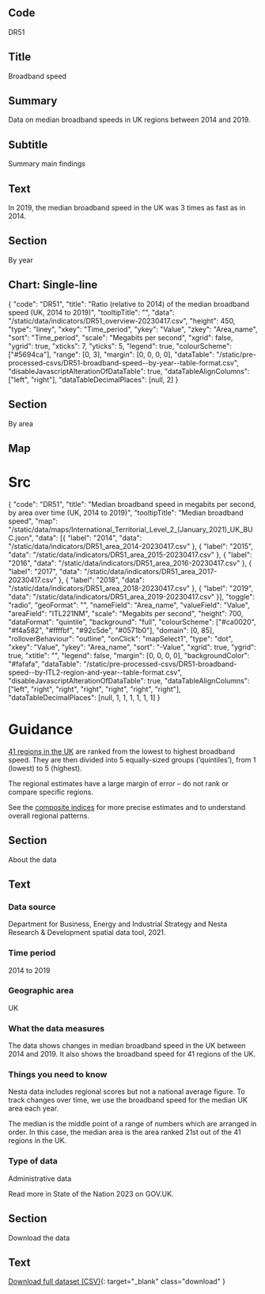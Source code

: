 ## Code
DR51

## Title
Broadband speed

## Summary
Data on median broadband speeds in UK regions between 2014 and 2019.

## Subtitle
Summary main findings

## Text
In 2019, the median broadband speed in the UK was 3 times as fast as in 2014.

## Section
By year

## Chart: Single-line
{
    "code": "DR51",
    "title": "Ratio (relative to 2014) of the median broadband speed (UK, 2014 to 2019)",
    "tooltipTitle": "",
    "data": "/static/data/indicators/DR51_overview-20230417.csv",
    "height": 450,
    "type": "liney",
    "xkey": "Time_period",
    "ykey": "Value",
    "zkey": "Area_name",
    "sort": "Time_period",
    "scale": "Megabits per second",
    "xgrid": false,
    "ygrid": true,
    "xticks": 7,
    "yticks": 5,
    "legend": true,
    "colourScheme": ["#5694ca"],
    "range": [0, 3],
    "margin": [0, 0, 0, 0],
    "dataTable": "/static/pre-processed-csvs/DR51-broadband-speed--by-year--table-format.csv",
    "disableJavascriptAlterationOfDataTable": true,
    "dataTableAlignColumns": ["left", "right"],
    "dataTableDecimalPlaces": [null, 2]
}

## Section
By area

## Map
# Src
{
    "code": "DR51",
    "title": "Median broadband speed in megabits per second, by area over time (UK, 2014 to 2019)",
    "tooltipTitle": "Median broadband speed",
    "map": "/static/data/maps/International_Territorial_Level_2_(January_2021)_UK_BUC.json",
    "data": [{
        "label": "2014",
        "data": "/static/data/indicators/DR51_area_2014-20230417.csv"
    }, {
        "label": "2015",
        "data": "/static/data/indicators/DR51_area_2015-20230417.csv"
    }, {
        "label": "2016",
        "data": "/static/data/indicators/DR51_area_2016-20230417.csv"
    }, {
        "label": "2017",
        "data": "/static/data/indicators/DR51_area_2017-20230417.csv"
    }, {
        "label": "2018",
        "data": "/static/data/indicators/DR51_area_2018-20230417.csv"
    }, {
        "label": "2019",
        "data": "/static/data/indicators/DR51_area_2019-20230417.csv"
    }],
    "toggle": "radio",
    "geoFormat": "",
    "nameField": "Area_name",
    "valueField": "Value",
    "areaField": "ITL221NM",
    "scale": "Megabits per second",
    "height": 700,
    "dataFormat": "quintile",
    "background": "full",
    "colourScheme": ["#ca0020", "#f4a582", "#ffffbf", "#92c5de", "#0571b0"],
    "domain": [0, 85],
    "rolloverBehaviour": "outline",
    "onClick": "mapSelect1",
    "type": "dot",
    "xkey": "Value",
    "ykey": "Area_name",
    "sort": "-Value",
    "xgrid": true,
    "ygrid": true,
    "xtitle": "",
    "legend": false,
    "margin": [0, 0, 0, 0],
    "backgroundColor": "#fafafa",
    "dataTable": "/static/pre-processed-csvs/DR51-broadband-speed--by-ITL2-region-and-year--table-format.csv",
    "disableJavascriptAlterationOfDataTable": true,
    "dataTableAlignColumns": ["left", "right", "right", "right", "right", "right", "right"],
    "dataTableDecimalPlaces": [null, 1, 1, 1, 1, 1, 1]
}

# Guidance
[41 regions in the UK](/social_mobility_by_area#the-41-regions) are ranked from the lowest to highest broadband speed.
They are then divided into 5 equally-sized groups (‘quintiles’), from 1 (lowest) to 5 (highest).

The regional estimates have a large margin of error – do not rank or compare specific regions.

See the [composite indices](/social_mobility_by_area#composite-measures-by-region) for more precise estimates and to
understand overall regional patterns.

## Section
About the data

## Text
### Data source
Department for Business, Energy and Industrial Strategy and Nesta Research & Development spatial data tool, 2021.

### Time period
2014 to 2019

### Geographic area
UK

### What the data measures
The data shows changes in median broadband speed in the UK between 2014 and 2019.
It also shows the broadband speed for 41 regions of the UK.

### Things you need to know
Nesta data includes regional scores but not a national average figure.
To track changes over time, we use the broadband speed for the median UK area each year. 

The median is the middle point of a range of numbers which are arranged in order.
In this case, the median area is the area ranked 21st out of the 41 regions in the UK.

### Type of data
Administrative data

Read more in State of the Nation 2023 on GOV.UK.

## Section
Download the data

## Text
[Download full dataset (CSV)](/static/data/full-datasets/DR51-broadband-speed--full-dataset.csv){: target="_blank" class="download" }
